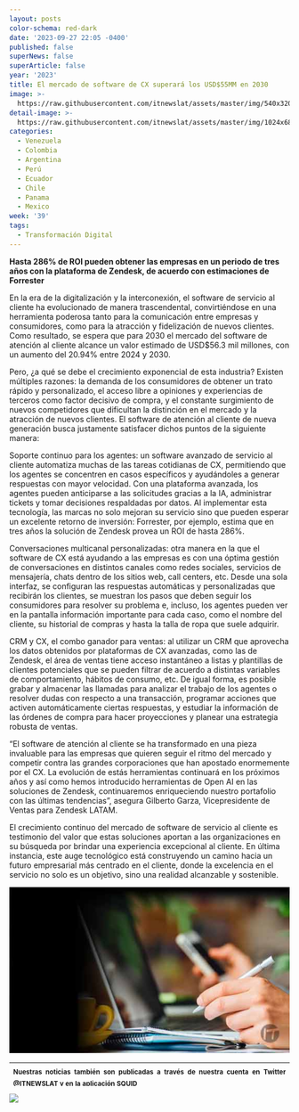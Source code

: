 ```yaml
---
layout: posts
color-schema: red-dark
date: '2023-09-27 22:05 -0400'
published: false
superNews: false
superArticle: false
year: '2023'
title: El mercado de software de CX superará los USD$55MM en 2030
image: >-
  https://raw.githubusercontent.com/itnewslat/assets/master/img/540x320/Software-Services-p.jpg
detail-image: >-
  https://raw.githubusercontent.com/itnewslat/assets/master/img/1024x680/Software-Services-g.jpg
categories:
  - Venezuela
  - Colombia
  - Argentina
  - Perú
  - Ecuador
  - Chile
  - Panama
  - Mexico
week: '39'
tags:
  - Transformación Digital
---
```

**Hasta 286% de ROI pueden obtener las empresas en un periodo de tres años con la plataforma de Zendesk, de acuerdo con estimaciones de Forrester**

En la era de la digitalización y la interconexión, el software de servicio al cliente ha evolucionado de manera trascendental, convirtiéndose en una herramienta poderosa tanto para la comunicación entre empresas y consumidores, como para la atracción y fidelización de nuevos clientes. Como resultado, se espera que para 2030 el mercado del software de atención al cliente alcance un valor estimado de USD$56.3 mil millones, con un aumento del 20.94% entre 2024 y 2030.

Pero, ¿a qué se debe el crecimiento exponencial de esta industria? Existen múltiples razones: la demanda de los consumidores de obtener un trato rápido y personalizado, el acceso libre a opiniones y experiencias de terceros como factor decisivo de compra, y el constante surgimiento de nuevos competidores que dificultan la distinción en el mercado y la atracción de nuevos clientes. El software de atención al cliente de nueva generación busca justamente satisfacer dichos puntos de la siguiente manera:

Soporte continuo para los agentes: un software avanzado de servicio al cliente automatiza muchas de las tareas cotidianas de CX, permitiendo que los agentes se concentren en casos específicos y ayudándoles a generar respuestas con mayor velocidad. Con una plataforma avanzada, los agentes pueden anticiparse a las solicitudes gracias a la IA, administrar tickets y tomar decisiones respaldadas por datos. Al implementar esta tecnología, las marcas no solo mejoran su servicio sino que pueden esperar un excelente retorno de inversión: Forrester, por ejemplo, estima que en tres años la solución de Zendesk provea un ROI de hasta 286%.

Conversaciones multicanal personalizadas: otra manera en la que el software de CX está ayudando a las empresas es con una óptima gestión de conversaciones en distintos canales como redes sociales, servicios de mensajería, chats dentro de los sitios web, call centers, etc. Desde una sola interfaz, se configuran las respuestas automáticas y personalizadas que recibirán los clientes, se muestran los pasos que deben seguir los consumidores para resolver su problema e, incluso, los agentes pueden ver en la pantalla información importante para cada caso, como el nombre del cliente, su historial de compras y hasta la talla de ropa que suele adquirir.

CRM y CX, el combo ganador para ventas: al utilizar un CRM que aprovecha los datos obtenidos por plataformas de CX avanzadas, como las de Zendesk, el área de ventas tiene acceso instantáneo a listas y plantillas de clientes potenciales que se pueden filtrar de acuerdo a distintas variables de comportamiento, hábitos de consumo, etc. De igual forma, es posible grabar y almacenar las llamadas para analizar el trabajo de los agentes o resolver dudas con respecto a una transacción, programar acciones que activen automáticamente ciertas respuestas, y estudiar la información de las órdenes de compra para hacer proyecciones y planear una estrategia robusta de ventas.

“El software de atención al cliente se ha transformado en una pieza invaluable para las empresas que quieren seguir el ritmo del mercado y competir contra las grandes corporaciones que han apostado enormemente por el CX. La evolución de estás herramientas continuará en los próximos años y así como hemos introducido herramientas de Open AI en las soluciones de Zendesk, continuaremos enriqueciendo nuestro portafolio con las últimas tendencias”, asegura Gilberto Garza, Vicepresidente de Ventas para Zendesk LATAM.

El crecimiento continuo del mercado de software de servicio al cliente es testimonio del valor que estas soluciones aportan a las organizaciones en su búsqueda por brindar una experiencia excepcional al cliente. En última instancia, este auge tecnológico está construyendo un camino hacia un futuro empresarial más centrado en el cliente, donde la excelencia en el servicio no solo es un objetivo, sino una realidad alcanzable y sostenible.

![](https://raw.githubusercontent.com/itnewslat/assets/master/img/540x320/Software-Services-p.jpg)

<table style="height: 42px;" width="569">
<tbody>
<tr>
<td style="text-align: justify;"><sub><strong>Nuestras noticias también son publicadas a través de nuestra cuenta en Twitter <a href="https://twitter.com/itnewslat?lang=es">@ITNEWSLAT</a> y en la aplicación <a href="https://squidapp.co/en/">SQUID</a></strong></sub></td>
</tr>
</tbody>
</table>

<img src="https://tracker.metricool.com/c3po.jpg?hash=56f88a41e39ab42c063cc51676587a04"/>
